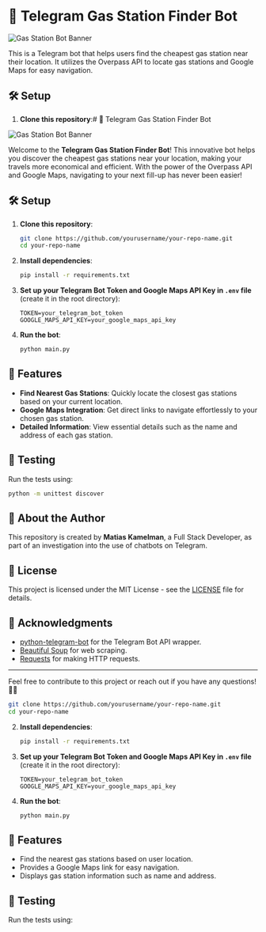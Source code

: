 # 🚀 Telegram Gas Station Finder Bot

![Gas Station Bot Banner](https://example.com/path-to-your-image.jpg)  <!-- Replace with a valid image URL -->

This is a Telegram bot that helps users find the cheapest gas station near their location. It utilizes the Overpass API to locate gas stations and Google Maps for easy navigation.

## 🛠️ Setup

1. **Clone this repository**:# 🚀 Telegram Gas Station Finder Bot

![Gas Station Bot Banner](https://img.freepik.com/premium-photo/cute-gas-station-attendant-service-robot-waiting-customer-filling-car-fuel-generative-ai_10307-2650.jpg)

Welcome to the **Telegram Gas Station Finder Bot**! This innovative bot helps you discover the cheapest gas stations near your location, making your travels more economical and efficient. With the power of the Overpass API and Google Maps, navigating to your next fill-up has never been easier!

## 🛠️ Setup

1. **Clone this repository**:
   ```bash
   git clone https://github.com/yourusername/your-repo-name.git
   cd your-repo-name
   ```

2. **Install dependencies**:
   ```bash
   pip install -r requirements.txt
   ```

3. **Set up your Telegram Bot Token and Google Maps API Key in `.env` file** (create it in the root directory):
   ```plaintext
   TOKEN=your_telegram_bot_token
   GOOGLE_MAPS_API_KEY=your_google_maps_api_key
   ```

4. **Run the bot**:
   ```bash
   python main.py
   ```

## 📜 Features

- **Find Nearest Gas Stations**: Quickly locate the closest gas stations based on your current location.
- **Google Maps Integration**: Get direct links to navigate effortlessly to your chosen gas station.
- **Detailed Information**: View essential details such as the name and address of each gas station.

## 🧪 Testing

Run the tests using:
```bash
python -m unittest discover
```

## 👤 About the Author

This repository is created by **Matias Kamelman**, a Full Stack Developer, as part of an investigation into the use of chatbots on Telegram.

## 📄 License

This project is licensed under the MIT License - see the [LICENSE](LICENSE) file for details.

## 🌟 Acknowledgments

- [python-telegram-bot](https://github.com/python-telegram-bot/python-telegram-bot) for the Telegram Bot API wrapper.
- [Beautiful Soup](https://www.crummy.com/software/BeautifulSoup/) for web scraping.
- [Requests](https://docs.python-requests.org/en/latest/) for making HTTP requests.

---

Feel free to contribute to this project or reach out if you have any questions! 🤖💬
   ```bash
   git clone https://github.com/yourusername/your-repo-name.git
   cd your-repo-name
   ```

2. **Install dependencies**:
   ```bash
   pip install -r requirements.txt
   ```

3. **Set up your Telegram Bot Token and Google Maps API Key in `.env` file** (create it in the root directory):
   ```plaintext
   TOKEN=your_telegram_bot_token
   GOOGLE_MAPS_API_KEY=your_google_maps_api_key
   ```

4. **Run the bot**:
   ```bash
   python main.py
   ```

## 📜 Features

- Find the nearest gas stations based on user location.
- Provides a Google Maps link for easy navigation.
- Displays gas station information such as name and address.

## 🧪 Testing

Run the tests using:
